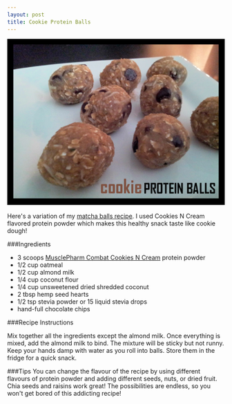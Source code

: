 ```yaml
---
layout: post
title: Cookie Protein Balls 
---
```


![Cookie Protein Balls](/images/protein_balls.jpg)

Here's a variation of my [matcha balls recipe](http://teri-lynn.ca/2014/05/03/matcha-balls/). I used Cookies N Cream flavored protein powder which makes this healthy snack taste like cookie dough! 

###Ingredients

- 3 scoops [MusclePharm Combat Cookies N Cream](http://halfwhey.com/products/6) protein powder 
- 1/2 cup oatmeal
- 1/2 cup almond milk 
- 1/4 cup coconut flour
- 1/4 cup unsweetened dried shredded coconut
- 2 tbsp hemp seed hearts
- 1/2 tsp stevia powder or 15 liquid stevia drops 
- hand-full chocolate chips

###Recipe Instructions 

Mix together all the ingredients except the almond milk. Once everything is mixed, add the almond milk to bind. The mixture will be sticky but not runny. Keep your hands damp with water as you roll into balls. Store them in the fridge for a quick snack. 

###Tips
You can change the flavour of the recipe by using different flavours of protein powder and adding different seeds, nuts, or dried fruit. Chia seeds and raisins work great! The possibilities are endless, so you won't get bored of this addicting recipe! 

  
